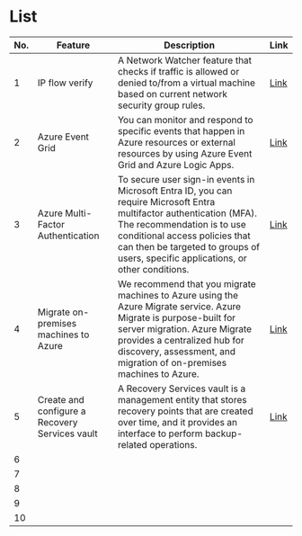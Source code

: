 # List 


| No. | Feature | Description | Link |
|-----|---------|-------------|------|
| 1 | IP flow verify | A Network Watcher feature that checks if traffic is allowed or denied to/from a virtual machine based on current network security group rules. | [Link](https://learn.microsoft.com/en-us/azure/network-watcher/ip-flow-verify-overview) |
| 2 | Azure Event Grid | You can monitor and respond to specific events that happen in Azure resources or external resources by using Azure Event Grid and Azure Logic Apps. | [Link](https://learn.microsoft.com/en-us/azure/event-grid/monitor-virtual-machine-changes-logic-app) |
| 3 |Azure Multi-Factor Authentication | To secure user sign-in events in Microsoft Entra ID, you can require Microsoft Entra multifactor authentication (MFA). The recommendation is to use conditional access policies that can then be targeted to groups of users, specific applications, or other conditions.  |  [Link](https://learn.microsoft.com/en-us/entra/identity/authentication/howto-mfa-userstates) |
| 4 | Migrate on-premises machines to Azure  | We recommend that you migrate machines to Azure using the Azure Migrate service. Azure Migrate is purpose-built for server migration. Azure Migrate provides a centralized hub for discovery, assessment, and migration of on-premises machines to Azure. | [Link](https://learn.microsoft.com/en-us/azure/site-recovery/migrate-tutorial-on-premises-azure) |
| 5 | Create and configure a Recovery Services vault | A Recovery Services vault is a management entity that stores recovery points that are created over time, and it provides an interface to perform backup-related operations. |  [Link](https://learn.microsoft.com/en-us/azure/backup/backup-create-recovery-services-vault) |
| 6 |  |  |  |
| 7 |  |  |  |
| 8 |  |  |  |
| 9 |  |  |  |
| 10 |  |  |  |